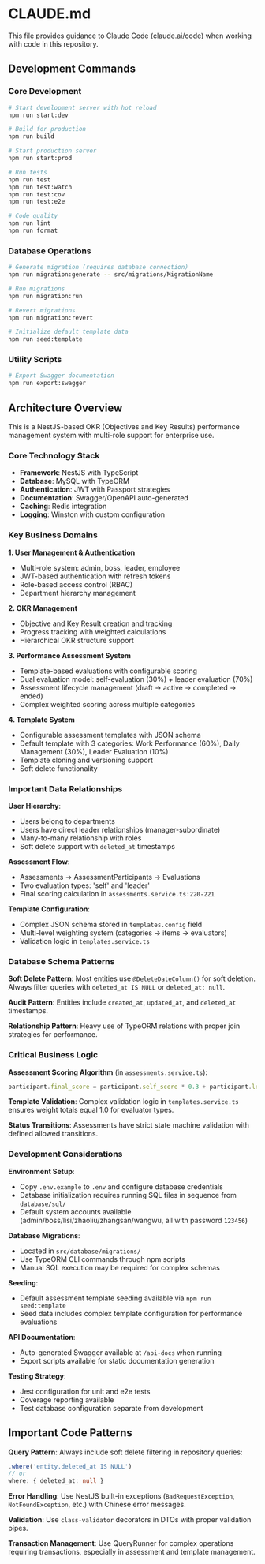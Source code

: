 # CLAUDE.md

This file provides guidance to Claude Code (claude.ai/code) when working with code in this repository.

## Development Commands

### Core Development
```bash
# Start development server with hot reload
npm run start:dev

# Build for production
npm run build

# Start production server
npm run start:prod

# Run tests
npm run test
npm run test:watch
npm run test:cov
npm run test:e2e

# Code quality
npm run lint
npm run format
```

### Database Operations
```bash
# Generate migration (requires database connection)
npm run migration:generate -- src/migrations/MigrationName

# Run migrations
npm run migration:run

# Revert migrations
npm run migration:revert

# Initialize default template data
npm run seed:template
```

### Utility Scripts
```bash
# Export Swagger documentation
npm run export:swagger
```

## Architecture Overview

This is a NestJS-based OKR (Objectives and Key Results) performance management system with multi-role support for enterprise use.

### Core Technology Stack
- **Framework**: NestJS with TypeScript
- **Database**: MySQL with TypeORM
- **Authentication**: JWT with Passport strategies
- **Documentation**: Swagger/OpenAPI auto-generated
- **Caching**: Redis integration
- **Logging**: Winston with custom configuration

### Key Business Domains

**1. User Management & Authentication**
- Multi-role system: admin, boss, leader, employee
- JWT-based authentication with refresh tokens
- Role-based access control (RBAC)
- Department hierarchy management

**2. OKR Management**
- Objective and Key Result creation and tracking
- Progress tracking with weighted calculations
- Hierarchical OKR structure support

**3. Performance Assessment System**
- Template-based evaluations with configurable scoring
- Dual evaluation model: self-evaluation (30%) + leader evaluation (70%)
- Assessment lifecycle management (draft → active → completed → ended)
- Complex weighted scoring across multiple categories

**4. Template System**
- Configurable assessment templates with JSON schema
- Default template with 3 categories: Work Performance (60%), Daily Management (30%), Leader Evaluation (10%)
- Template cloning and versioning support
- Soft delete functionality

### Important Data Relationships

**User Hierarchy**:
- Users belong to departments
- Users have direct leader relationships (manager-subordinate)
- Many-to-many relationship with roles
- Soft delete support with `deleted_at` timestamps

**Assessment Flow**:
- Assessments → AssessmentParticipants → Evaluations
- Two evaluation types: 'self' and 'leader'
- Final scoring calculation in `assessments.service.ts:220-221`

**Template Configuration**:
- Complex JSON schema stored in `templates.config` field
- Multi-level weighting system (categories → items → evaluators)
- Validation logic in `templates.service.ts`

### Database Schema Patterns

**Soft Delete Pattern**: Most entities use `@DeleteDateColumn()` for soft deletion. Always filter queries with `deleted_at IS NULL` or `deleted_at: null`.

**Audit Pattern**: Entities include `created_at`, `updated_at`, and `deleted_at` timestamps.

**Relationship Pattern**: Heavy use of TypeORM relations with proper join strategies for performance.

### Critical Business Logic

**Assessment Scoring Algorithm** (in `assessments.service.ts`):
```typescript
participant.final_score = participant.self_score * 0.3 + participant.leader_score * 0.7;
```

**Template Validation**: Complex validation logic in `templates.service.ts` ensures weight totals equal 1.0 for evaluator types.

**Status Transitions**: Assessments have strict state machine validation with defined allowed transitions.

### Development Considerations

**Environment Setup**:
- Copy `.env.example` to `.env` and configure database credentials
- Database initialization requires running SQL files in sequence from `database/sql/`
- Default system accounts available (admin/boss/lisi/zhaoliu/zhangsan/wangwu, all with password `123456`)

**Database Migrations**:
- Located in `src/database/migrations/`
- Use TypeORM CLI commands through npm scripts
- Manual SQL execution may be required for complex schemas

**Seeding**:
- Default assessment template seeding available via `npm run seed:template`
- Seed data includes complex template configuration for performance evaluations

**API Documentation**:
- Auto-generated Swagger available at `/api-docs` when running
- Export scripts available for static documentation generation

**Testing Strategy**:
- Jest configuration for unit and e2e tests
- Coverage reporting available
- Test database configuration separate from development

## Important Code Patterns

**Query Pattern**: Always include soft delete filtering in repository queries:
```typescript
.where('entity.deleted_at IS NULL')
// or
where: { deleted_at: null }
```

**Error Handling**: Use NestJS built-in exceptions (`BadRequestException`, `NotFoundException`, etc.) with Chinese error messages.

**Validation**: Use `class-validator` decorators in DTOs with proper validation pipes.

**Transaction Management**: Use QueryRunner for complex operations requiring transactions, especially in assessment and template management.
